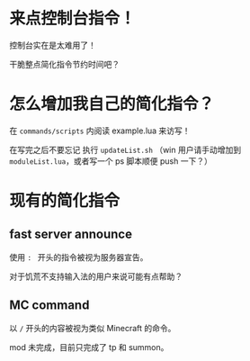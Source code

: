 # 来点控制台指令！

控制台实在是太难用了！

干脆整点简化指令节约时间吧？

# 怎么增加我自己的简化指令？

在 `commands/scripts` 内阅读 example.lua 来访写！

在写完之后不要忘记 执行 `updateList.sh` （win 用户请手动增加到 `moduleList.lua`，或者写一个 ps 脚本顺便 push 一下？）

# 现有的简化指令

## fast server announce

使用 `: ` 开头的指令被视为服务器宣告。

对于饥荒不支持输入法的用户来说可能有点帮助？

## MC command

以 `/` 开头的内容被视为类似 Minecraft 的命令。

mod 未完成，目前只完成了 tp 和 summon。
